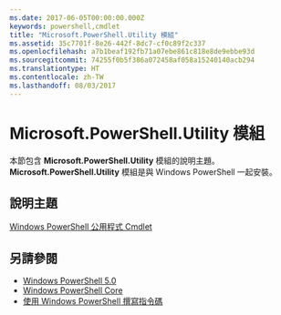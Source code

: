 ```yaml
---
ms.date: 2017-06-05T00:00:00.000Z
keywords: powershell,cmdlet
title: "Microsoft.PowerShell.Utility 模組"
ms.assetid: 35c7701f-8e26-442f-8dc7-cf0c89f2c337
ms.openlocfilehash: a7b1beaf192fb71a07ebe861c818e8de9ebbe93d
ms.sourcegitcommit: 74255f0b5f386a072458af058a15240140acb294
ms.translationtype: HT
ms.contentlocale: zh-TW
ms.lasthandoff: 08/03/2017
---
```

# <a name="microsoftpowershellutility-module"></a>Microsoft.PowerShell.Utility 模組
本節包含 **Microsoft.PowerShell.Utility** 模組的說明主題。 **Microsoft.PowerShell.Utility** 模組是與 Windows PowerShell 一起安裝。

## <a name="help-topics"></a>說明主題
[Windows PowerShell 公用程式 Cmdlet](http://go.microsoft.com/fwlink/?LinkID=245861)

## <a name="see-also"></a>另請參閱
- [Windows PowerShell 5.0](Windows-PowerShell-5.0.md)
- [Windows PowerShell Core](https://technet.microsoft.com/en-us/library/4b75f1e4-f327-48f3-92ab-bf5435094d41)
- [使用 Windows PowerShell 撰寫指令碼](../../getting-started/fundamental/Scripting-with-Windows-PowerShell.md)

